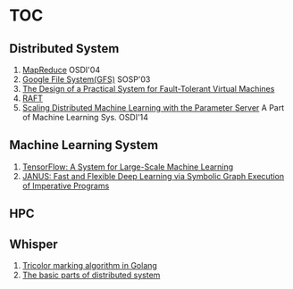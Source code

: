 # TOC

## Distributed System

1. [MapReduce](./distributeSys/MapReduce.md) OSDI'04
2. [Google File System(GFS)](./distributeSys/GFS.md) SOSP'03
3. [The Design of a Practical System for Fault-Tolerant Virtual Machines](./distributeSys/ft-vm.md)
4. [RAFT](./distributeSys/raft.md)
5. [Scaling Distributed Machine Learning with the Parameter Server](./distributeSys/ml-ps.md) A Part of Machine Learning Sys. OSDI'14

## Machine Learning System

1. [TensorFlow: A System for Large-Scale Machine Learning](./MLSys/tf.md)
2. [JANUS: Fast and Flexible Deep Learning via Symbolic Graph Execution of Imperative Programs](./MLSys/Janus.md)

## HPC

## Whisper

1. [Tricolor marking algorithm in Golang](./whisper/GolangGC.md)
2. [The basic parts of distributed system](./whisper/ds-basic.md)

